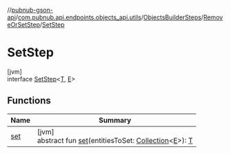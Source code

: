 //[pubnub-gson-api](../../../../../index.md)/[com.pubnub.api.endpoints.objects_api.utils](../../../index.md)/[ObjectsBuilderSteps](../../index.md)/[RemoveOrSetStep](../index.md)/[SetStep](index.md)

# SetStep

[jvm]\
interface [SetStep](index.md)&lt;[T](index.md), [E](index.md)&gt;

## Functions

| Name | Summary |
|---|---|
| [set](set.md) | [jvm]<br>abstract fun [set](set.md)(entitiesToSet: [Collection](https://docs.oracle.com/javase/8/docs/api/java/util/Collection.html)&lt;[E](index.md)&gt;): [T](index.md) |
